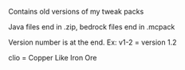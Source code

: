 Contains old versions of my tweak packs

Java files end in .zip, bedrock files end in .mcpack

Version number is at the end. Ex: v1-2 = version 1.2

clio = Copper Like Iron Ore
